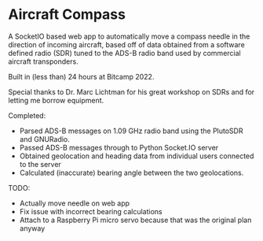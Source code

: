 # Aircraft Compass

A SocketIO based web app to automatically move a compass needle in the direction of incoming
aircraft, based off of data obtained from a software defined radio (SDR) tuned to the ADS-B
radio band used by commercial aircraft transponders. 

Built in (less than) 24 hours at Bitcamp 2022. 

Special thanks to Dr. Marc Lichtman for his great workshop on SDRs and for letting me borrow equipment.

Completed: 
- Parsed ADS-B messages on 1.09 GHz radio band using the PlutoSDR and GNURadio. 
- Passed ADS-B messages through to Python Socket.IO server
- Obtained geolocation and heading data from individual users connected to the server
- Calculated (inaccurate) bearing angle between the two geolocations. 

TODO: 
- Actually move needle on web app
- Fix issue with incorrect bearing calculations
- Attach to a Raspberry Pi micro servo because that was the original plan anyway